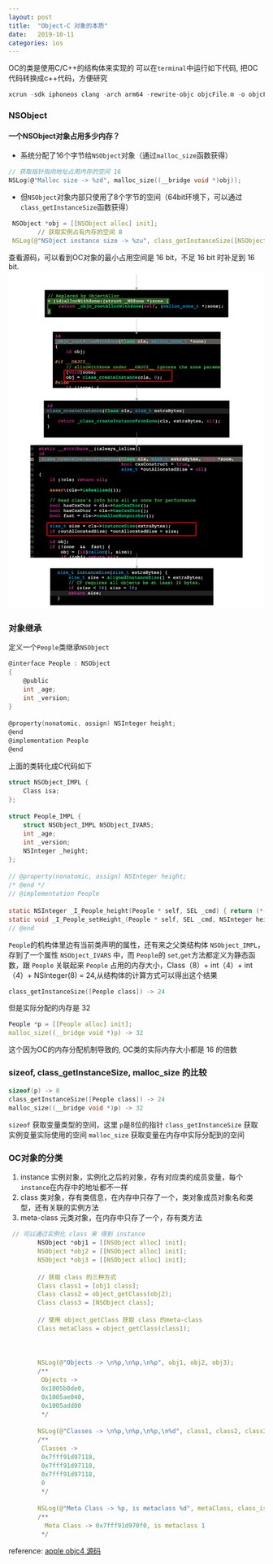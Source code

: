 ```yaml
---
layout: post
title:  "Object-C 对象的本质"
date:   2019-10-11
categories: ios
---
```


OC的类是使用C/C++的结构体来实现的
可以在`terminal`中运行如下代码, 把OC代码转换成c++代码，方便研究
```c
xcrun -sdk iphoneos clang -arch arm64 -rewrite-objc objcFile.m -o objcFile_arm64.cpp
```

### NSObject 

#### 一个NSObject对象占用多少内存？
* 系统分配了16个字节给`NSObject`对象（通过`malloc_size`函数获得）
```c
// 获取指针指向地址占用内存的空间 16
NSLog(@"Malloc size -> %zd", malloc_size((__bridge void *)obj));
```
* 但`NSObject`对象内部只使用了8个字节的空间（64bit环境下，可以通过`class_getInstanceSize`函数获得）
```c
 NSObject *obj = [[NSObject alloc] init];
        // 获取实例占有内存的空间 8
 NSLog(@"NSOject instance size -> %zu", class_getInstanceSize([NSObject class]));
```

查看源码，可以看到OC对象的最小占用空间是 16 bit，不足 16 bit 时补足到 16 bit.
![](/resource/nsobject/alloc_size.png)

### 对象继承
定义一个`People`类继承`NSObject`
```c
@interface People : NSObject
{
    @public
    int _age;
    int _version;
}

@property(nonatomic, assign) NSInteger height;
@end
@implementation People
@end
```
上面的类转化成C代码如下
```c
struct NSObject_IMPL {
	Class isa;
};

struct People_IMPL {
	struct NSObject_IMPL NSObject_IVARS;
	int _age;
	int _version;
	NSInteger _height;
};

// @property(nonatomic, assign) NSInteger height;
/* @end */
// @implementation People

static NSInteger _I_People_height(People * self, SEL _cmd) { return (*(NSInteger *)((char *)self + OBJC_IVAR_$_People$_height)); }
static void _I_People_setHeight_(People * self, SEL _cmd, NSInteger height) { (*(NSInteger *)((char *)self + OBJC_IVAR_$_People$_height)) = height; }
// @end
```
`People`的机构体里边有当前类声明的属性，还有来之父类结构体 `NSObject_IMPL`，存到了一个属性 `NSObject_IVARS` 中，而 `People`的 `set`,`get`方法都定义为静态函数，跟 `People` 关联起来
`People` 占用的内存大小，Class（8）+ int（4）+ int（4）+ NSInteger(8) = 24,从结构体的计算方式可以得出这个结果
```c
class_getInstanceSize([People class]) -> 24
```
但是实际分配的内存是 32
```c
People *p = [[People alloc] init];
malloc_size((__bridge void *)p) -> 32
```
这个因为OC的内存分配机制导致的, OC类的实际内存大小都是 16 的倍数

### sizeof, class_getInstanceSize, malloc_size 的比较
```c
sizeof(p) -> 8
class_getInstanceSize([People class]) -> 24
malloc_size((__bridge void *)p) -> 32
```
`sizeof` 获取变量类型的空间，这里 `p`是8位的指针 
`class_getInstanceSize` 获取实例变量实际使用的空间 
`malloc_size` 获取变量在内存中实际分配到的空间

### OC对象的分类
1. instance 
    实例对象，实例化之后的对象，存有对应类的成员变量，每个`instance`在内存中的地址都不一样
2. class
    类对象，存有类信息，在内存中只存了一个，类对象成员对象名和类型，还有关联的实例方法
3. meta-class
    元类对象，在内存中只存了一个，存有类方法
```c
 // 可以通过实例化 class 来 得到 instance
        NSObject *obj1 = [[NSObject alloc] init];
        NSObject *obj2 = [[NSObject alloc] init];
        NSObject *obj3 = [[NSObject alloc] init];
        
        // 获取 class 的三种方式
        Class class1 = [obj1 class];
        Class class2 = object_getClass(obj2);
        Class class3 = [NSObject class];
        
        // 使用 object_getClass 获取 class 的meta-class
        Class metaClass = object_getClass(class1);
        
        
        
        NSLog(@"Objects -> \n%p,\n%p,\n%p", obj1, obj2, obj3);
        /**
         Objects ->
         0x1005b0de0,
         0x1005ae040,
         0x1005add00
         */
        
        NSLog(@"Classes -> \n%p,\n%p,\n%p,\n%d", class1, class2, class3, class_isMetaClass(class3));
        /**
         Classes ->
         0x7fff91d97118,
         0x7fff91d97118,
         0x7fff91d97118,
         0
         */
        
        NSLog(@"Meta Class -> %p, is metaclass %d", metaClass, class_isMetaClass(metaClass));
        /**
          Meta Class -> 0x7fff91d970f0, is metaclass 1
         */
```

reference: [apple objc4 源码](https://opensource.apple.com/tarballs/objc4/)